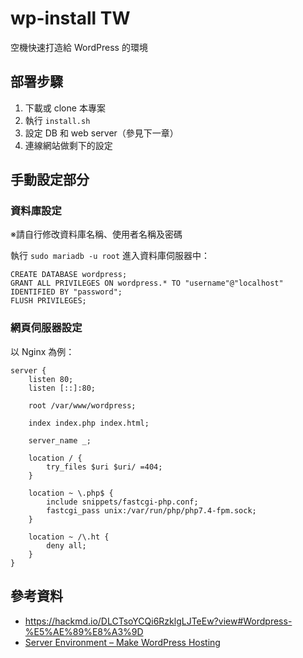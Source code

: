 # wp-install TW

空機快速打造給 WordPress 的環境

## 部署步驟

1. 下載或 clone 本專案
2. 執行 `install.sh`
3. 設定 DB 和 web server（參見下一章）
4. 連線網站做剩下的設定

## 手動設定部分

### 資料庫設定

※請自行修改資料庫名稱、使用者名稱及密碼

執行 `sudo mariadb -u root` 進入資料庫伺服器中：

```sql=
CREATE DATABASE wordpress;
GRANT ALL PRIVILEGES ON wordpress.* TO "username"@"localhost" IDENTIFIED BY "password";
FLUSH PRIVILEGES;
```

### 網頁伺服器設定

以 Nginx 為例：

```conf=
server {
	listen 80;
	listen [::]:80; 
    
	root /var/www/wordpress;

	index index.php index.html; 

	server_name _;

	location / {
		try_files $uri $uri/ =404;
	}

	location ~ \.php$ {
		include snippets/fastcgi-php.conf;
		fastcgi_pass unix:/var/run/php/php7.4-fpm.sock;
	}

	location ~ /\.ht {
		deny all;
	}
}
```

## 參考資料
* https://hackmd.io/DLCTsoYCQi6RzklgLJTeEw?view#Wordpress-%E5%AE%89%E8%A3%9D
* [Server Environment – Make WordPress Hosting](https://make.wordpress.org/hosting/handbook/handbook/server-environment/)

